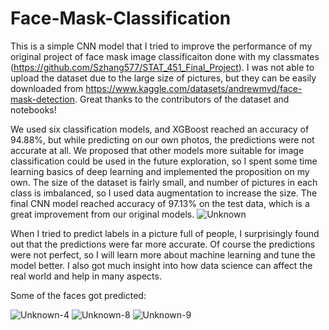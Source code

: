 # Face-Mask-Classification

This is a simple CNN model that I tried to improve the performance of my original project of face mask image classificaiton done with my classmates (https://github.com/Szhang577/STAT_451_Final_Project). I was not able to upload the dataset due to the large size of pictures, but they can be easily downloaded from https://www.kaggle.com/datasets/andrewmvd/face-mask-detection. Great thanks to the contributors of the dataset and notebooks!

We used six classification models, and XGBoost reached an accuracy of 94.88%, but while predicting on our own photos, the predictions were not accurate at all. We proposed that other models more suitable for image classification could be used in the future exploration, so I spent some time learning basics of deep learning and implemented the proposition on my own. The size of the dataset is fairly small, and number of pictures in each class is imbalanced, so I used data augmentation to increase the size. The final CNN model reached accuracy of 97.13% on the test data, which is a great improvement from our original models.
![Unknown](https://user-images.githubusercontent.com/52028491/190357011-cae39411-60a6-4a95-8bd6-191399241292.png)

When I tried to predict labels in a picture full of people, I surprisingly found out that the predictions were far more accurate. Of course the predictions were not perfect, so I will learn more about machine learning and tune the model better. I also got much insight into how data science can affect the real world and help in many aspects.

Some of the faces got predicted:

![Unknown-4](https://user-images.githubusercontent.com/52028491/190361186-cd92228c-ae19-4862-9cdf-245bd4bbc0c3.png)
![Unknown-8](https://user-images.githubusercontent.com/52028491/190361254-533fcfe1-0a18-4188-a30f-a5383b329993.png)
![Unknown-9](https://user-images.githubusercontent.com/52028491/190361267-f6a46803-6d9f-420a-9e73-dde7da7f7ab8.png)

